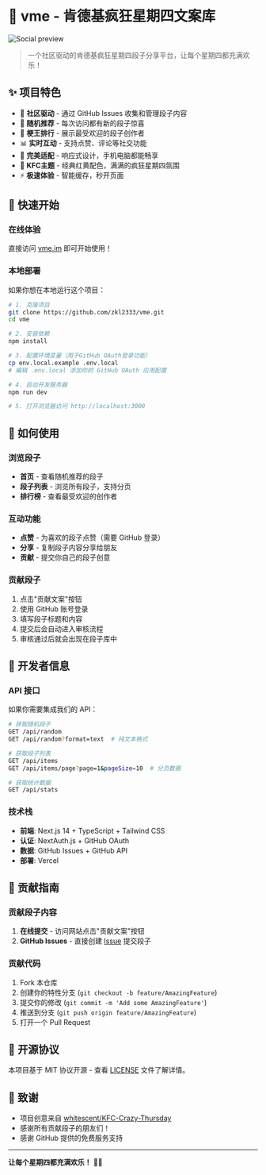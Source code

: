 # 🍗 vme - 肯德基疯狂星期四文案库

![Social preview](https://repository-images.githubusercontent.com/784130959/c8f54bbe-3f0e-4588-8928-e02702b946e5)

> 一个社区驱动的肯德基疯狂星期四段子分享平台，让每个星期四都充满欢乐！

## ✨ 项目特色

- 🎯 **社区驱动** - 通过 GitHub Issues 收集和管理段子内容
- 🎲 **随机推荐** - 每次访问都有新的段子惊喜
- 👑 **梗王排行** - 展示最受欢迎的段子创作者
- 📊 **实时互动** - 支持点赞、评论等社交功能
- 📱 **完美适配** - 响应式设计，手机电脑都能畅享
- 🎨 **KFC主题** - 经典红黄配色，满满的疯狂星期四氛围
- ⚡ **极速体验** - 智能缓存，秒开页面

## 🚀 快速开始

### 在线体验
直接访问 [vme.im](https://vme.im) 即可开始使用！

### 本地部署
如果你想在本地运行这个项目：

```bash
# 1. 克隆项目
git clone https://github.com/zkl2333/vme.git
cd vme

# 2. 安装依赖
npm install

# 3. 配置环境变量（用于GitHub OAuth登录功能）
cp env.local.example .env.local
# 编辑 .env.local 添加你的 GitHub OAuth 应用配置

# 4. 启动开发服务器
npm run dev

# 5. 打开浏览器访问 http://localhost:3000
```

## 🎯 如何使用

### 浏览段子
- **首页** - 查看随机推荐的段子
- **段子列表** - 浏览所有段子，支持分页
- **排行榜** - 查看最受欢迎的创作者

### 互动功能
- **点赞** - 为喜欢的段子点赞（需要 GitHub 登录）
- **分享** - 复制段子内容分享给朋友
- **贡献** - 提交你自己的段子创意

### 贡献段子
1. 点击"贡献文案"按钮
2. 使用 GitHub 账号登录
3. 填写段子标题和内容
4. 提交后会自动进入审核流程
5. 审核通过后就会出现在段子库中

## 🔧 开发者信息

### API 接口
如果你需要集成我们的 API：

```bash
# 获取随机段子
GET /api/random
GET /api/random?format=text  # 纯文本格式

# 获取段子列表
GET /api/items
GET /api/items/page?page=1&pageSize=10  # 分页数据

# 获取统计数据
GET /api/stats
```

### 技术栈
- **前端**: Next.js 14 + TypeScript + Tailwind CSS
- **认证**: NextAuth.js + GitHub OAuth
- **数据**: GitHub Issues + GitHub API
- **部署**: Vercel

## 🤝 贡献指南

### 贡献段子内容
1. **在线提交** - 访问网站点击"贡献文案"按钮
2. **GitHub Issues** - 直接创建 [Issue](https://github.com/zkl2333/vme/issues/new?assignees=&labels=%E6%96%87%E6%A1%88&projects=&template=data_provided.md&title=) 提交段子

### 贡献代码
1. Fork 本仓库
2. 创建你的特性分支 (`git checkout -b feature/AmazingFeature`)
3. 提交你的修改 (`git commit -m 'Add some AmazingFeature'`)
4. 推送到分支 (`git push origin feature/AmazingFeature`)
5. 打开一个 Pull Request

## 📄 开源协议

本项目基于 MIT 协议开源 - 查看 [LICENSE](LICENSE) 文件了解详情。

## 🙏 致谢

- 项目创意来自 [whitescent/KFC-Crazy-Thursday](https://github.com/whitescent/KFC-Crazy-Thursday)
- 感谢所有贡献段子的朋友们！
- 感谢 GitHub 提供的免费服务支持

---

**让每个星期四都充满欢乐！** 🍗✨
